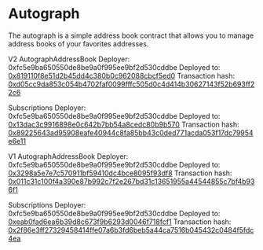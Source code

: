 # Autograph

The autograph is a simple address book contract that allows you to manage address books of your favorites addresses.



V2
AutographAddressBook
Deployer: 0xfc5e9ba650550de8be9a0f995ee9bf2d530cddbe
Deployed to: [0x819110f8e51d2b45dd4c380b0c962088cbcf5ed0](https://goerli.etherscan.io/address/0x819110f8e51d2b45dd4c380b0c962088cbcf5ed0)
Transaction hash: [0xd05cc9da853c054b4702faf0099fffc505d0c4d414b30627143f52b693ff22c6](https://goerli.etherscan.io/tx/0xd05cc9da853c054b4702faf0099fffc505d0c4d414b30627143f52b693ff22c6)

Subscriptions
Deployer: 0xfc5e9ba650550de8be9a0f995ee9bf2d530cddbe
Deployed to: [0x13dac3c9916898e0c642b7bb54a8cedc80b9b570](https://goerli.etherscan.io/address/0x13dac3c9916898e0c642b7bb54a8cedc80b9b570)
Transaction hash: [0x89225643ad95908eafe40944c8fa85bb43c0ded771acda053f17dc79954e6e11](https://goerli.etherscan.io/tx/0x89225643ad95908eafe40944c8fa85bb43c0ded771acda053f17dc79954e6e11)

V1
AutographAddressBook
Deployer: 0xfc5e9ba650550de8be9a0f995ee9bf2d530cddbe
Deployed to: [0x3298a5e7e7c570911bf59410dc4bce8095f93df8](https://goerli.etherscan.io/address/0x3298a5e7e7c570911bf59410dc4bce8095f93df8)
Transaction hash: [0x011c31c100f4a390e87b992c7f2e267bd31c13651955a44544855c7bf4b936f1](https://goerli.etherscan.io/tx/0x011c31c100f4a390e87b992c7f2e267bd31c13651955a44544855c7bf4b936f1)

Subscriptions
Deployer: 0xfc5e9ba650550de8be9a0f995ee9bf2d530cddbe
Deployed to: [0xeab0fad6ea6b39d8c673f9b6293d0046f718fcf1](https://goerli.etherscan.io/address/0xeab0fad6ea6b39d8c673f9b6293d0046f718fcf1)
Transaction hash: [0x2f86e3ff27329458414ffe07a6b3fd6beb5a44ca7516b045432c0484f5fdc4ea](https://goerli.etherscan.io/tx/0x2f86e3ff27329458414ffe07a6b3fd6beb5a44ca7516b045432c0484f5fdc4ea)